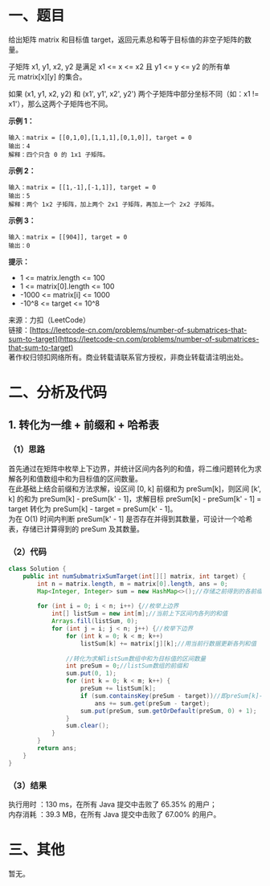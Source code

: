 # 一、题目
给出矩阵 matrix 和目标值 target，返回元素总和等于目标值的非空子矩阵的数量。      
      
子矩阵 x1, y1, x2, y2 是满足 x1 <= x <= x2 且 y1 <= y <= y2 的所有单元 matrix[x][y] 的集合。     
     
如果 (x1, y1, x2, y2) 和 (x1', y1', x2', y2') 两个子矩阵中部分坐标不同（如：x1 != x1'），那么这两个子矩阵也不同。     
    
**示例 1：**    
```
输入：matrix = [[0,1,0],[1,1,1],[0,1,0]], target = 0
输出：4
解释：四个只含 0 的 1x1 子矩阵。
```
**示例 2：**    
```
输入：matrix = [[1,-1],[-1,1]], target = 0
输出：5
解释：两个 1x2 子矩阵，加上两个 2x1 子矩阵，再加上一个 2x2 子矩阵。
```
**示例 3：**     
```
输入：matrix = [[904]], target = 0
输出：0
```
**提示：**        
- 1 <= matrix.length <= 100
- 1 <= matrix[0].length <= 100
- -1000 <= matrix[i] <= 1000
- -10^8 <= target <= 10^8
         
         
来源：力扣（LeetCode）     
链接：[https://leetcode-cn.com/problems/number-of-submatrices-that-sum-to-target](https://leetcode-cn.com/problems/number-of-submatrices-that-sum-to-target)      
著作权归领扣网络所有。商业转载请联系官方授权，非商业转载请注明出处。     
# 二、分析及代码    
## 1. 转化为一维 + 前缀和 + 哈希表
### （1）思路
首先通过在矩阵中枚举上下边界，并统计区间内各列的和值，将二维问题转化为求解各列和值数组中和为目标值的区间数量。      
在此基础上结合前缀和方法求解，设区间 [0, k] 前缀和为 preSum[k]，则区间 [k', k] 的和为 preSum[k] - preSum[k' - 1]，求解目标 preSum[k] - preSum[k' - 1] = target 转化为 preSum[k] - target = preSum[k' - 1]。      
为在 O(1) 时间内判断 preSum[k' - 1] 是否存在并得到其数量，可设计一个哈希表，存储已计算得到的 preSum 及其数量。      
### （2）代码
```java
class Solution {
    public int numSubmatrixSumTarget(int[][] matrix, int target) {
        int n = matrix.length, m = matrix[0].length, ans = 0;
        Map<Integer, Integer> sum = new HashMap<>();//存储之前得到的各前缀和及数量
        
        for (int i = 0; i < n; i++) {//枚举上边界
            int[] listSum = new int[m];//当前上下区间内各列的和值
            Arrays.fill(listSum, 0);
            for (int j = i; j < n; j++) {//枚举下边界
                for (int k = 0; k < m; k++)
                    listSum[k] += matrix[j][k];//用当前行数据更新各列和值
                
                //转化为求解listSum数组中和为目标值的区间数量
                int preSum = 0;//listSum数组的前缀和
                sum.put(0, 1);
                for (int k = 0; k < m; k++) {
                    preSum += listSum[k];
                    if (sum.containsKey(preSum - target))//即preSum[k]-preSum[k']=target，以k和k'+1为边界的区间和为目标值
                        ans += sum.get(preSum - target);
                    sum.put(preSum, sum.getOrDefault(preSum, 0) + 1);
                }
                sum.clear();
            }
        }
        return ans;
    }
}
```
### （3）结果
执行用时 ：130 ms，在所有 Java 提交中击败了 65.35% 的用户；    
内存消耗 ：39.3 MB，在所有 Java 提交中击败了 67.00% 的用户。      
# 三、其他
暂无。  
